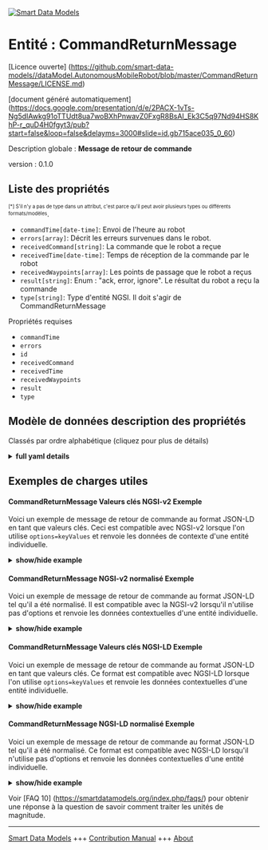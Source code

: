 <!-- 10-Header -->  
[![Smart Data Models](https://smartdatamodels.org/wp-content/uploads/2022/01/SmartDataModels_logo.png "Logo")](https://smartdatamodels.org)  
Entité : CommandReturnMessage  
=============================<!-- /10-Header -->  
<!-- 15-License -->  
[Licence ouverte] (https://github.com/smart-data-models//dataModel.AutonomousMobileRobot/blob/master/CommandReturnMessage/LICENSE.md)  
[document généré automatiquement] (https://docs.google.com/presentation/d/e/2PACX-1vTs-Ng5dIAwkg91oTTUdt8ua7woBXhPnwavZ0FxgR8BsAI_Ek3C5q97Nd94HS8KhP-r_quD4H0fgyt3/pub?start=false&loop=false&delayms=3000#slide=id.gb715ace035_0_60)  
<!-- /15-License -->  
<!-- 20-Description -->  
Description globale : **Message de retour de commande**  
version : 0.1.0  
<!-- /20-Description -->  
<!-- 30-PropertiesList -->  

## Liste des propriétés  

<sup><sub>[*] S'il n'y a pas de type dans un attribut, c'est parce qu'il peut avoir plusieurs types ou différents formats/modèles</sub></sup>.  
- `commandTime[date-time]`: Envoi de l'heure au robot  - `errors[array]`: Décrit les erreurs survenues dans le robot.  - `receivedCommand[string]`: La commande que le robot a reçue  - `receivedTime[date-time]`: Temps de réception de la commande par le robot  - `receivedWaypoints[array]`: Les points de passage que le robot a reçus  - `result[string]`: Enum : "ack, error, ignore". Le résultat du robot a reçu la commande  - `type[string]`: Type d'entité NGSI. Il doit s'agir de CommandReturnMessage  <!-- /30-PropertiesList -->  
<!-- 35-RequiredProperties -->  
Propriétés requises  
- `commandTime`  - `errors`  - `id`  - `receivedCommand`  - `receivedTime`  - `receivedWaypoints`  - `result`  - `type`  <!-- /35-RequiredProperties -->  
<!-- 40-RequiredProperties -->  
<!-- /40-RequiredProperties -->  
<!-- 50-DataModelHeader -->  
## Modèle de données description des propriétés  
Classés par ordre alphabétique (cliquez pour plus de détails)  
<!-- /50-DataModelHeader -->  
<!-- 60-ModelYaml -->  
<details><summary><strong>full yaml details</strong></summary>    
```yaml  
CommandReturnMessage:    
  description: Command return message    
  properties:    
    commandTime:    
      description: Sent time to the robot    
      format: date-time    
      type: string    
      x-ngsi:    
        type: Property    
    errors:    
      description: Describes the errors that occurred in the robot    
      items:    
        type: string    
      type: array    
      x-ngsi:    
        type: Property    
    receivedCommand:    
      description: The command which the robot received    
      type: string    
      x-ngsi:    
        type: Property    
    receivedTime:    
      description: Command received time to the robot    
      format: date-time    
      type: string    
      x-ngsi:    
        type: Property    
    receivedWaypoints:    
      description: The waypoints which the robot received    
      items:    
        additionalProperties: false    
        properties:    
          geographicPoint:    
            additionalProperties: true    
            description: Point in geographic coordinates    
            properties:    
              altitude:    
                default: 0.0    
                description: Simple coordinate of a point    
                type: number    
                x-ngsi:    
                  type: Property    
              latitude:    
                allOf:    
                  - default: 0.0    
                    description: Simple coordinate of a point    
                    type: number    
                    x-ngsi:    
                      type: Property    
                  - maximum: 90    
                    minimum: -90    
              longitude:    
                allOf:    
                  - default: 0.0    
                    description: Simple coordinate of a point    
                    type: number    
                    x-ngsi:    
                      type: Property    
                  - maximum: 180    
                    minimum: -180    
            required:    
              - latitude    
              - longitude    
              - altitude    
            type: object    
            x-ngsi:    
              type: Property    
          mapId:    
            description: Map ID    
            type: string    
            x-ngsi:    
              type: Property    
          orientation2D:    
            additionalProperties: true    
            description: 2D Angle of an element    
            properties:    
              theta:    
                default: 0.0    
                description: Simple measurement of an angle    
                type: number    
                x-ngsi:    
                  type: Property    
            required:    
              - theta    
            type: object    
            x-ngsi:    
              type: Property    
          orientation3D:    
            additionalProperties: true    
            description: 3D Angles of an element    
            properties:    
              pitch:    
                default: 0.0    
                description: Simple measurement of an angle    
                type: number    
                x-ngsi:    
                  type: Property    
              roll:    
                default: 0.0    
                description: Simple measurement of an angle    
                type: number    
                x-ngsi:    
                  type: Property    
              yaw:    
                default: 0.0    
                description: Simple measurement of an angle    
                type: number    
                x-ngsi:    
                  type: Property    
            required:    
              - roll    
              - pitch    
              - yaw    
            type: object    
            x-ngsi:    
              type: Property    
          point2D:    
            additionalProperties: true    
            description: Point in 2D as a two simple coordinates x and y    
            properties:    
              x:    
                default: 0.0    
                description: Simple coordinate of a point    
                type: number    
                x-ngsi:    
                  type: Property    
              y:    
                default: 0.0    
                description: Simple coordinate of a point    
                type: number    
                x-ngsi:    
                  type: Property    
            required:    
              - x    
              - y    
            type: object    
            x-ngsi:    
              type: Property    
          point3D:    
            additionalProperties: true    
            description: 'Point in 3D as a three simple coordinates x, y and z'    
            properties:    
              x:    
                default: 0.0    
                description: Simple coordinate of a point    
                type: number    
                x-ngsi:    
                  type: Property    
              y:    
                default: 0.0    
                description: Simple coordinate of a point    
                type: number    
                x-ngsi:    
                  type: Property    
              z:    
                default: 0.0    
                description: Simple coordinate of a point    
                type: number    
                x-ngsi:    
                  type: Property    
            required:    
              - x    
              - y    
              - z    
            type: object    
            x-ngsi:    
              type: Property    
          speed:    
            description: 'Robot speed between coordinates of waypoints[m/s]'    
            type: number    
            x-ngsi:    
              type: Property    
        type: object    
      type: array    
      x-ngsi:    
        type: Property    
    result:    
      description: 'Enum:''ack, error, ignore''. The result of the robot received the command'    
      enum:    
        - ack    
        - ignore    
        - error    
      type: string    
      x-ngsi:    
        type: Property    
    type:    
      description: NGSI Entity type. It has to be CommandReturnMessage    
      enum:    
        - CommandReturnMessage    
      type: string    
      x-ngsi:    
        type: Property    
  required:    
    - id    
    - type    
    - commandTime    
    - receivedTime    
    - receivedCommand    
    - receivedWaypoints    
    - result    
    - errors    
  type: object    
  x-derived-from: ""    
  x-disclaimer: 'Redistribution and use in source and binary forms, with or without modification, are permitted  provided that the license conditions are met. Copyleft (c) 2022 Contributors to Smart Data Models Program'    
  x-license-url: https://github.com/smart-data-models/dataModel.AutonomousMobileRobot/blob/master/CommandReturnMessage/LICENSE.md    
  x-model-schema: https://smart-data-models.github.io/dataModel.AutonomousMobileRobot/CommandReturnMessage/schema.json    
  x-model-tags: ""    
  x-version: 0.1.0    
```  
</details>    
<!-- /60-ModelYaml -->  
<!-- 70-MiddleNotes -->  
<!-- /70-MiddleNotes -->  
<!-- 80-Examples -->  
## Exemples de charges utiles  
#### CommandReturnMessage Valeurs clés NGSI-v2 Exemple  
Voici un exemple de message de retour de commande au format JSON-LD en tant que valeurs clés. Ceci est compatible avec NGSI-v2 lorsque l'on utilise `options=keyValues` et renvoie les données de contexte d'une entité individuelle.  
<details><summary><strong>show/hide example</strong></summary>    
```json  
{  
  "id": "Robot:Mega_rover:01",  
  "type": "CommandMessageReturn",  
  "commandTime": "2019-06-07T08:39:42.921+09:00",  
  "receivedTime": "2019-06-07T08:39:40.064+09:00",  
  "receivedCommand": "navi",  
  "receivedWaypoints": [  
    {  
      "point2D": {  
        "x": 0.503,  
        "y": 0.0  
      }  
    },  
    {  
      "point2D": {  
        "x": 3.411,  
        "y": 0.0  
      }  
    },  
    {  
      "point2D": {  
        "x": 3.411,  
        "y": 2.81  
      },  
      "orientation2D": {  
        "theta": 0.0  
      }  
    }  
  ],  
  "result": "ack",  
  "errors": [""]  
}  
```  
</details>  
#### CommandReturnMessage NGSI-v2 normalisé Exemple  
Voici un exemple de message de retour de commande au format JSON-LD tel qu'il a été normalisé. Il est compatible avec la NGSI-v2 lorsqu'il n'utilise pas d'options et renvoie les données contextuelles d'une entité individuelle.  
<details><summary><strong>show/hide example</strong></summary>    
```json  
{  
  "id": "Robot:Mega_rover:01",  
  "type": "CommandMessageReturn",  
  "commandTime": {  
    "type": "Date-Time",  
    "value": "2019-06-07T08:39:42.921+09:00"  
  },  
  "receivedTime": {  
    "type": "Date-Time",  
    "value": "2019-06-07T08:39:40.064+09:00"  
  },  
  "receivedCommand": {  
    "type": "Text",  
    "value": "navi"  
  },  
  "receivedWaypoints": {  
    "type": "array",  
    "value": [  
      {  
        "point2D": {  
          "x": 0.503,  
          "y": 0.0  
        }  
      },  
      {  
        "point2D": {  
          "x": 3.411,  
          "y": 0.0  
        }  
      },  
      {  
        "point2D": {  
          "x": 3.411,  
          "y": 2.81  
        },  
        "orientation2D": {  
          "theta": 0.0  
        }  
      }  
    ]  
  },  
  "result": {  
    "type": "Text",  
    "value": "ack"  
  },  
  "errors": {  
    "type": "array",  
    "value": [  
      ""  
    ]  
  }  
}  
```  
</details>  
#### CommandReturnMessage Valeurs clés NGSI-LD Exemple  
Voici un exemple de message de retour de commande au format JSON-LD en tant que valeurs clés. Ce format est compatible avec NGSI-LD lorsque l'on utilise `options=keyValues` et renvoie les données contextuelles d'une entité individuelle.  
<details><summary><strong>show/hide example</strong></summary>    
```json  
{  
  "id": "urn:ngsi-ld:Robot:Mega_rover:01",  
  "type": "CommandMessageReturn",  
  "commandTime": "2019-06-07T08:39:42.921+09:00",  
  "receivedTime": "2019-06-07T08:39:40.064+09:00",  
  "receivedCommand": "navi",  
  "receivedWaypoints": [  
    {  
      "point2D": {  
        "x": 0.503,  
        "y": 0.0  
      }  
    },  
    {  
      "point2D": {  
        "x": 3.411,  
        "y": 0.0  
      }  
    },  
    {  
      "point2D": {  
        "x": 3.411,  
        "y": 2.81  
      },  
      "orientation2D": {  
        "theta": 0.0  
      }  
    }  
  ],  
  "result": "ack",  
  "errors": [  
    ""  
  ],  
  "@context": [  
    "https://raw.githubusercontent.com/smart-data-models/dataModel.AutonomousMobileRobot/master/context.jsonld"  
  ]  
}  
```  
</details>  
#### CommandReturnMessage NGSI-LD normalisé Exemple  
Voici un exemple de message de retour de commande au format JSON-LD tel qu'il a été normalisé. Ce format est compatible avec NGSI-LD lorsqu'il n'utilise pas d'options et renvoie les données contextuelles d'une entité individuelle.  
<details><summary><strong>show/hide example</strong></summary>    
```json  
{  
  "id": "urn:ngsi-ld:Robot:Mega_rover:01",  
  "type": "CommandMessageReturn",  
  "commandTime": {  
    "type": "Property",  
    "value": {  
      "@type": "Date-Time",  
      "@value": "2019-06-07T08:39:42.921+09:00"  
    }  
  },  
  "receivedTime": {  
    "type": "Property",  
    "value": {  
      "@type": "Date-Time",  
      "@value": "2019-06-07T08:39:40.064+09:00"  
    }  
  },  
  "receivedCommand": {  
    "type": "Property",  
    "value": "navi"  
  },  
  "receivedWaypoints": {  
    "type": "Property",  
    "value": [  
      {  
        "point2D": {  
          "x": 0.503,  
          "y": 0.0  
        }  
      },  
      {  
        "point2D": {  
          "x": 3.411,  
          "y": 0.0  
        }  
      },  
      {  
        "point2D": {  
          "x": 3.411,  
          "y": 2.81  
        },  
        "orientation2D": {  
          "theta": 0.0  
        }  
      }  
    ]  
  },  
  "result": {  
    "type": "Property",  
    "value": "ack"  
  },  
  "errors": {  
    "type": "Property",  
    "value": [  
      ""  
    ]  
  },  
  "@context": [  
    "https://raw.githubusercontent.com/smart-data-models/dataModel.AutonomousMobileRobot/master/context.jsonld"  
  ]  
}  
```  
</details><!-- /80-Examples -->  
<!-- 90-FooterNotes -->  
<!-- /90-FooterNotes -->  
<!-- 95-Units -->  
Voir [FAQ 10] (https://smartdatamodels.org/index.php/faqs/) pour obtenir une réponse à la question de savoir comment traiter les unités de magnitude.  
<!-- /95-Units -->  
<!-- 97-LastFooter -->  
---  
[Smart Data Models](https://smartdatamodels.org) +++ [Contribution Manual](https://bit.ly/contribution_manual) +++ [About](https://bit.ly/Introduction_SDM)<!-- /97-LastFooter -->  
